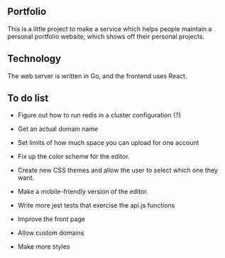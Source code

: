 ## Portfolio

This is a little project to make a service which helps people maintain
a personal portfolio website, which shows off their personal projects.

## Technology

The web server is written in Go, and the frontend uses React.

## To do list

  - Figure out how to run redis in a cluster configuration (?)

  - Get an actual domain name
  - Set limits of how much space you can upload for one account
  - Fix up the color scheme for the editor.

  - Create new CSS themes and allow the user to select which one they want.
  - Make a mobile-friendly version of the editor.

  - Write more jest tests that exercise the api.js functions


  - Improve the front page

  - Allow custom domains
  - Make more styles

